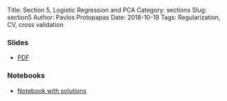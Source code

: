 Title: Section 5, Logistic Regression and PCA
Category: sections
Slug: section5
Author: Pavlos Protopapas
Date: 2018-10-19
Tags: Regularization, CV, cross validation


### Slides

- [PDF]({attach}presentation/section_5_logistic_regression_slides.pdf)

### Notebooks

- [Notebook with solutions]({filename}notebook/section_5_solutions.ipynb)
<!-- - [Section]({filename}notebook/section_3_solutions.ipynb) -->

